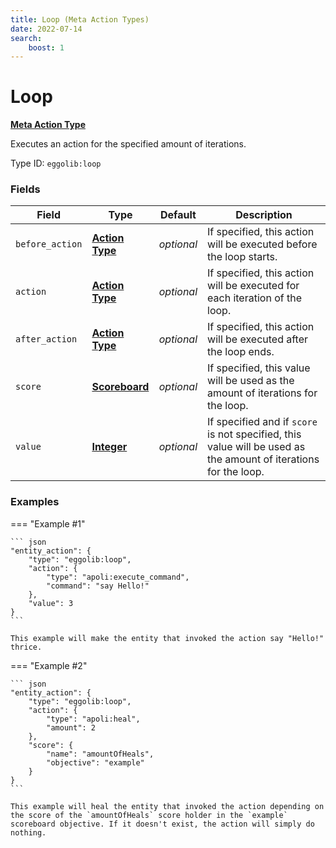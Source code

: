 ```yaml
---
title: Loop (Meta Action Types)
date: 2022-07-14
search:
    boost: 1
---
```


#   Loop

**[Meta Action Type]**

Executes an action for the specified amount of iterations.

Type ID: `eggolib:loop`


### Fields

Field | Type | Default | Description
------|------|---------|------------
`before_action` | **[Action Type]** | *optional* | If specified, this action will be executed before the loop starts.
`action` | **[Action Type]** | *optional* | If specified, this action will be executed for each iteration of the loop.
`after_action` | **[Action Type]** | *optional* | If specified, this action will be executed after the loop ends.
`score` | **[Scoreboard]** | *optional* | If specified, this value will be used as the amount of iterations for the loop.
`value` | **[Integer]** | *optional* | If specified and if `score` is not specified, this value will be used as the amount of iterations for the loop.


### Examples

=== "Example #1"

    ``` json
    "entity_action": {
        "type": "eggolib:loop",
        "action": {
            "type": "apoli:execute_command",
            "command": "say Hello!"
        },
        "value": 3
    }
    ```

    This example will make the entity that invoked the action say "Hello!" thrice.


=== "Example #2"

    ``` json
    "entity_action": {
        "type": "eggolib:loop",
        "action": {
            "type": "apoli:heal",
            "amount": 2
        },
        "score": {
            "name": "amountOfHeals",
            "objective": "example"
        }
    }
    ```

    This example will heal the entity that invoked the action depending on the score of the `amountOfHeals` score holder in the `example` scoreboard objective. If it doesn't exist, the action will simply do nothing.



[Meta Action Type]: ../meta_action_types.md
[Action Type]: https://origins.readthedocs.io/en/latest/types/action_types
[Scoreboard]: ../data_types/scoreboard.md
[Integer]: https://origins.readthedocs.io/en/latest/types/data_types/integer